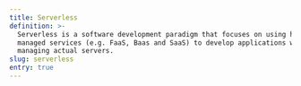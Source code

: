 ```yaml
---
title: Serverless
definition: >-
  Serverless is a software development paradigm that focuses on using high level
  managed services (e.g. FaaS, Baas and SaaS) to develop applications without
  managing actual servers.
slug: serverless
entry: true
---
```


